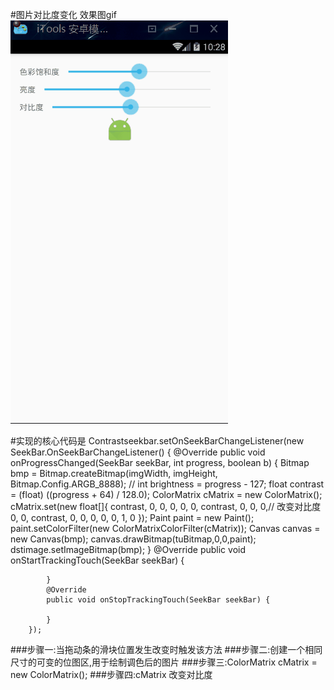 #图片对比度变化
效果图gif
![](duibidu.gif)



#实现的核心代码是
Contrastseekbar.setOnSeekBarChangeListener(new SeekBar.OnSeekBarChangeListener() {
            @Override
            public void onProgressChanged(SeekBar seekBar, int progress, boolean b) {
                Bitmap bmp = Bitmap.createBitmap(imgWidth, imgHeight, Bitmap.Config.ARGB_8888);
                // int brightness = progress - 127;
                float contrast = (float) ((progress + 64) / 128.0);
                ColorMatrix cMatrix = new ColorMatrix();
                cMatrix.set(new float[]{ contrast, 0, 0, 0, 0, 0,
                        contrast, 0, 0, 0,// 改变对比度
                        0, 0, contrast, 0, 0, 0, 0, 0, 1, 0 });
                Paint paint = new Paint();
                paint.setColorFilter(new ColorMatrixColorFilter(cMatrix));
                Canvas canvas = new Canvas(bmp);
                canvas.drawBitmap(tuBitmap,0,0,paint);
                dstimage.setImageBitmap(bmp);
            }
            @Override
            public void onStartTrackingTouch(SeekBar seekBar) {

            }
            @Override
            public void onStopTrackingTouch(SeekBar seekBar) {

            }
        });
###步骤一:当拖动条的滑块位置发生改变时触发该方法
###步骤二:创建一个相同尺寸的可变的位图区,用于绘制调色后的图片
###步骤三:ColorMatrix cMatrix = new ColorMatrix();
###步骤四:cMatrix 改变对比度
